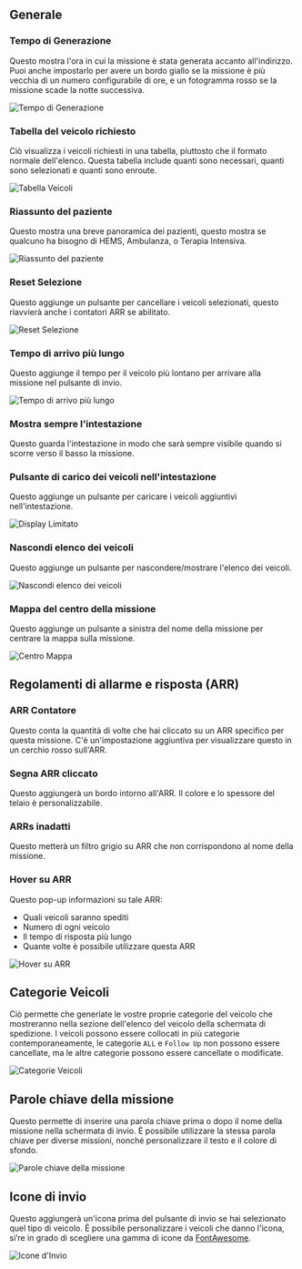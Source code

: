 ## Generale

### Tempo di Generazione
Questo mostra l'ora in cui la missione è stata generata accanto all'indirizzo. Puoi anche impostarlo per avere un bordo giallo se la missione è più vecchia di un numero configurabile di ore, e un fotogramma rosso se la missione scade la notte successiva.

![Tempo di Generazione](time.png)

### Tabella del veicolo richiesto
Ciò visualizza i veicoli richiesti in una tabella, piuttosto che il formato normale dell'elenco. Questa tabella include quanti sono necessari, quanti sono selezionati e quanti sono enroute.

![Tabella Veicoli](vehicles.png)

### Riassunto del paziente
Questo mostra una breve panoramica dei pazienti, questo mostra se qualcuno ha bisogno di HEMS, Ambulanza, o Terapia Intensiva.

![Riassunto del paziente](patients.png)

### Reset Selezione
Questo aggiunge un pulsante per cancellare i veicoli selezionati, questo riavvierà anche i contatori ARR se abilitato.

![Reset Selezione](reset.png)

### Tempo di arrivo più lungo
Questo aggiunge il tempo per il veicolo più lontano per arrivare alla missione nel pulsante di invio.

![Tempo di arrivo più lungo](longest.png)

### Mostra sempre l'intestazione
Questo guarda l'intestazione in modo che sarà sempre visibile quando si scorre verso il basso la missione.

### Pulsante di carico dei veicoli nell'intestazione
Questo aggiunge un pulsante per caricare i veicoli aggiuntivi nell'intestazione.

![Display Limitato](limited.png)

### Nascondi elenco dei veicoli
Questo aggiunge un pulsante per nascondere/mostrare l'elenco dei veicoli.

![Nascondi elenco dei veicoli](hide.png)

### Mappa del centro della missione
Questo aggiunge un pulsante a sinistra del nome della missione per centrare la mappa sulla missione.

![Centro Mappa](centre.png)

## Regolamenti di allarme e risposta (ARR)

### ARR Contatore
Questo conta la quantità di volte che hai cliccato su un ARR specifico per questa missione. C'è un'impostazione aggiuntiva per visualizzare questo in un cerchio rosso sull'ARR.

### Segna ARR cliccato
Questo aggiungerà un bordo intorno all'ARR. Il colore e lo spessore del telaio è personalizzabile.

### ARRs inadatti
Questo metterà un filtro grigio su ARR che non corrispondono al nome della missione.

### Hover su ARR
Questo pop-up informazioni su tale ARR:

* Quali veicoli saranno spediti
* Numero di ogni veicolo
* Il tempo di risposta più lungo
* Quante volte è possibile utilizzare questa ARR

![Hover su ARR](ARRHover.png)

## Categorie Veicoli
Ciò permette che generiate le vostre proprie categorie del veicolo che mostreranno nella sezione dell'elenco del veicolo della schermata di spedizione. I veicoli possono essere collocati in più categorie contemporaneamente, le categorie `ALL` e `Follow Up` non possono essere cancellate, ma le altre categorie possono essere cancellate o modificate.

![Categorie Veicoli](vehicleCategories.png)

## Parole chiave della missione
Questo permette di inserire una parola chiave prima o dopo il nome della missione nella schermata di invio. È possibile utilizzare la stessa parola chiave per diverse missioni, nonché personalizzare il testo e il colore di sfondo.

![Parole chiave della missione](keyword.png)

## Icone di invio
Questo aggiungerà un'icona prima del pulsante di invio se hai selezionato quel tipo di veicolo. È possibile personalizzare i veicoli che danno l'icona, si’re in grado di scegliere una gamma di icone da [FontAwesome](https://fontawesome.com/v6.0/icons?m=free).

![Icone d'Invio](dispatchIcon.png)
